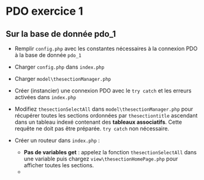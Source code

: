 # PDO exercice 1

## Sur la base de donnée pdo_1

- Remplir `config.php` avec les constantes nécessaires à la connexion PDO à la base de donnée `pdo_1`
- Charger `config.php` dans `index.php`
- Charger `model\thesectionManager.php`
- Créer (instancier) une connexion PDO avec le `try catch` et les erreurs activées dans `index.php`

- Modifiez `thesectionSelectAll` dans `model\thesectionManager.php` pour récupérer toutes les sections ordonnées par `thesectiontitle` ascendant dans un tableau indexé contenant des **tableaux associatifs**. Cette requête ne doit pas être préparée. `try catch` non nécessaire.

- Créer un routeur dans `index.php` :
  - **Pas de variables get** : appelez la fonction `thesectionSelectAll` dans une variable puis chargez `view\thesectionHomePage.php` pour afficher toutes les sections.
  -
